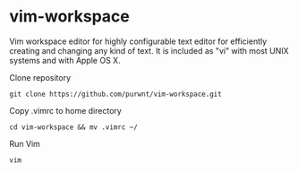 # vim-workspace
 Vim workspace editor for highly configurable text editor for efficiently creating and changing any kind of text. It is included as "vi" with most UNIX systems and with Apple OS X. 

Clone repository
```
git clone https://github.com/purwnt/vim-workspace.git
```

Copy .vimrc to home directory
```
cd vim-workspace && mv .vimrc ~/
```

Run Vim
```
vim
``` 
